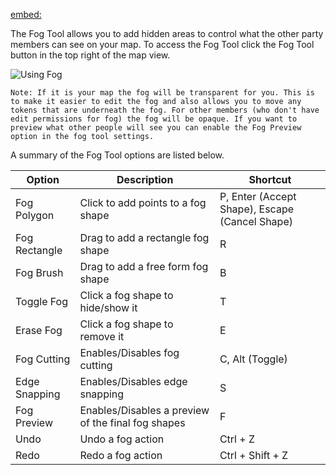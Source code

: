 [embed:](https://www.youtube.com/embed/AMLmyaXMyYA)

The Fog Tool allows you to add hidden areas to control what the other party members can see on your map. To access the Fog Tool click the Fog Tool button in the top right of the map view.

![Using Fog](usingFog)

`Note: If it is your map the fog will be transparent for you. This is to make it easier to edit the fog and also allows you to move any tokens that are underneath the fog. For other members (who don't have edit permissions for fog) the fog will be opaque. If you want to preview what other people will see you can enable the Fog Preview option in the fog tool settings.`

A summary of the Fog Tool options are listed below.

| Option        | Description                                        | Shortcut                                       |
| ------------- | -------------------------------------------------- | ---------------------------------------------- |
| Fog Polygon   | Click to add points to a fog shape                 | P, Enter (Accept Shape), Escape (Cancel Shape) |
| Fog Rectangle | Drag to add a rectangle fog shape                  | R                                              |
| Fog Brush     | Drag to add a free form fog shape                  | B                                              |
| Toggle Fog    | Click a fog shape to hide/show it                  | T                                              |
| Erase Fog     | Click a fog shape to remove it                     | E                                              |
| Fog Cutting   | Enables/Disables fog cutting                       | C, Alt (Toggle)                                |
| Edge Snapping | Enables/Disables edge snapping                     | S                                              |
| Fog Preview   | Enables/Disables a preview of the final fog shapes | F                                              |
| Undo          | Undo a fog action                                  | Ctrl + Z                                       |
| Redo          | Redo a fog action                                  | Ctrl + Shift + Z                               |
